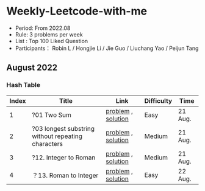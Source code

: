 # Weekly-Leetcode-with-me

* Period: From 2022.08
* Rule: 3 problems per week
* List : Top 100 Liked Question
* Participants： Robin L / Hongjie Li / Jie Guo / Liuchang Yao / Peijun Tang

## August 2022
### Hash Table
| Index | Title                                              | Link                                                                                                                                | Difficulty | Time    |
|-------|----------------------------------------------------|-------------------------------------------------------------------------------------------------------------------------------------|------------|---------|
| 1     | ?01 Two Sum                                        | [problem](https://leetcode.com/problems/two-sum/) , [solution](/Robin-Python-Solution/01.py)                                        | Easy       | 21 Aug. |
| 2     | ?03 longest substring without repeating characters | [problem](https://leetcode.com/problems/longest-substring-without-repeating-characters/) , [solution](/Robin-Python-Solution/03.py) | Medium     | 21 Aug. |
| 3     | ?12. Integer to Roman                              | [problem](https://leetcode.com/problems/integer-to-roman/) , [solution](/Robin-Python-Solution/12.py)                               | Medium     | 21 Aug. |
| 4     | ？13. Roman to Integer                              | [problem](https://leetcode.com/problems/roman-to-integer/) , [solution](/Robin-Python-Solution/13.py)                               | Easy           | 22 Aug. |